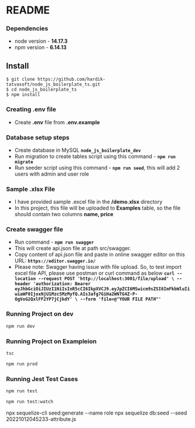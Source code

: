 # README

### Dependencies

- node version - **14.17.3**
- npm version - **6.14.13**

## Install

    $ git clone https://github.com/hardik-tatvasoft/node_js_boilerplate_ts.git
    $ cd node_js_boilerplate_ts
    $ npm install

### Creating .env file

- Create **.env** file from **.env.example**

### Database setup steps

- Create database in MySQL **`node_js_boilerplate_dev`**
- Run migration to create tables script using this command - **`npm run migrate`**
- Run seeder script using this command - **`npm run seed`**, this will add 2 users with admin and user role

### Sample .xlsx File

- I have provided sample .excel file in the **/demo.xlsx** directory
- In this project, this file will be uploaded to **Examples** table, so the file should contain two columns **name, price**

### Create swagger file

- Run command - **`npm run swagger`**
- This will create api.json file at path src/swagger.
- Copy content of api.json file and paste in online swagger editor on this URL: **`https://editor.swagger.io/`**
- Please note: Swagger having issue with file upload. So, to test import excel file API, please use postman or curl command as below
  **`curl --location --request POST 'http://localhost:3001/file/upload' \ --header 'authorization: Bearer eyJhbGciOiJIUzI1NiIsInR5cCI6IkpXVCJ9.eyJpZCI6MSwicm9sZSI6ImFkbWluIiwiaWF0IjoxNjU1Mzc5MzMyfQ.AIs3afg7GiHa2WNTG4Z-P-OgVoG2QxlFF2YP7jCjkdY' \ --form 'file=@"YOUR FILE PATH"'`**

### Running Project on dev

```bash
npm run dev
```

### Running Project on Exampleion

```bash
tsc
```

```bash
npm run prod
```

### Running Jest Test Cases

```bash
npm run test
```

```bash
npm run test:watch
```
npx sequelize-cli seed:generate --name role
npx sequelize db:seed --seed 20221012045233-attribute.js